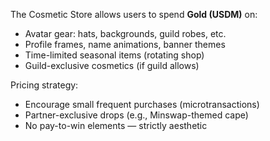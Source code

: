 
The Cosmetic Store allows users to spend **Gold (USDM)** on:

- Avatar gear: hats, backgrounds, guild robes, etc.
- Profile frames, name animations, banner themes
- Time-limited seasonal items (rotating shop)
- Guild-exclusive cosmetics (if guild allows)

Pricing strategy:

- Encourage small frequent purchases (microtransactions)
- Partner-exclusive drops (e.g., Minswap-themed cape)
- No pay-to-win elements — strictly aesthetic